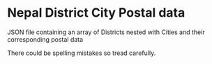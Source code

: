 # Nepal District City Postal data
JSON file containing an array of Districts nested with Cities and their corresponding postal data

There could be spelling mistakes so tread carefully.
